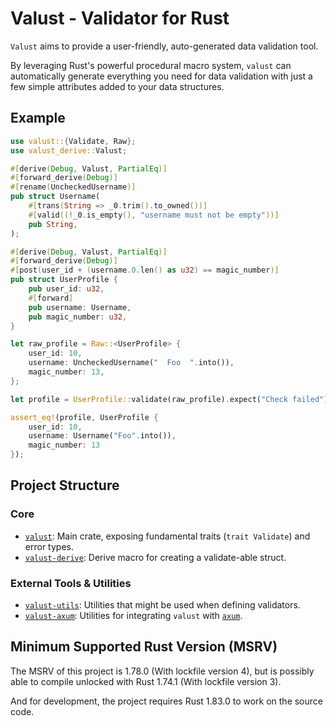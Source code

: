 # Valust - Validator for Rust

`Valust` aims to provide a user-friendly, auto-generated data validation tool.

By leveraging Rust's powerful procedural macro system, `valust` can
automatically generate everything you need for data validation with just a few
simple attributes added to your data structures.

## Example

```rust
use valust::{Validate, Raw};
use valust_derive::Valust;

#[derive(Debug, Valust, PartialEq)]
#[forward_derive(Debug)]
#[rename(UncheckedUsername)]
pub struct Username(
    #[trans(String => _0.trim().to_owned())]
    #[valid((!_0.is_empty(), "username must not be empty"))]
    pub String,
);

#[derive(Debug, Valust, PartialEq)]
#[forward_derive(Debug)]
#[post(user_id + (username.0.len() as u32) == magic_number)]
pub struct UserProfile {
    pub user_id: u32,
    #[forward]
    pub username: Username,
    pub magic_number: u32,
}

let raw_profile = Raw::<UserProfile> {
    user_id: 10,
    username: UncheckedUsername("  Foo  ".into()),
    magic_number: 13,
};

let profile = UserProfile::validate(raw_profile).expect("Check failed");

assert_eq!(profile, UserProfile {
    user_id: 10,
    username: Username("Foo".into()),
    magic_number: 13
});
```

## Project Structure

### Core

- [`valust`](https://crates.io/crates/valust): Main crate, exposing fundamental traits (`trait Validate`) and error types.
- [`valust-derive`](https://crates.io/crates/valust-derive): Derive macro for creating a validate-able struct.

### External Tools & Utilities

- [`valust-utils`](https://crates.io/crates/valust-utils): Utilities that might be used when defining validators.
- [`valust-axum`](https://crates.io/crates/valust-axum): Utilities for integrating `valust` with [`axum`](https://crates.io/crates/axum).

## Minimum Supported Rust Version (MSRV)

The MSRV of this project is 1.78.0 (With lockfile version 4),
but is possibly able to compile unlocked with Rust 1.74.1 (With lockfile version 3).

And for development, the project requires Rust 1.83.0 to work on the source code.
